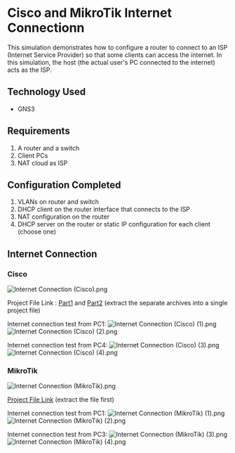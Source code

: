 # Cisco and MikroTik Internet Connectionn
This simulation demonstrates how to configure a router to connect to an ISP (Internet Service Provider) so that some clients can access the internet. In this simulation, the host (the actual user's PC connected to the internet) acts as the ISP.

## Technology Used
- GNS3

## Requirements
1. A router and a switch
2. Client PCs
3. NAT cloud as ISP

## Configuration Completed
1. VLANs on router and switch
2. DHCP client on the router interface that connects to the ISP
3. NAT configuration on the router
4. DHCP server on the router or static IP configuration for each client (choose one)

## Internet Connection

### Cisco

![Internet Connection (Cisco).png](https://github.com/eightball270/Cisco-and-MikroTik-Internet-Connection/blob/main/Cisco/Internet%20Connection%20(Cisco).png)

Project File Link : [Part1](https://github.com/eightball270/Cisco-and-MikroTik-Internet-Connection/blob/main/Cisco/Internet%20Connection%20(Cisco).gns3project.part1.rar) and [Part2](https://github.com/eightball270/Cisco-and-MikroTik-Internet-Connection/blob/main/Cisco/Internet%20Connection%20(Cisco).gns3project.part2.rar) (extract the separate archives into a single project file)

Internet connection test from PC1:
![Internet Connection (Cisco) (1).png](https://github.com/eightball270/Cisco-and-MikroTik-Internet-Connection/blob/main/Cisco/Internet%20Connection%20(Cisco)%20(1).png) ![Internet Connection (Cisco) (2).png](https://github.com/eightball270/Cisco-and-MikroTik-Internet-Connection/blob/main/Cisco/Internet%20Connection%20(Cisco)%20(2).png)

Internet connection test from PC4:
![Internet Connection (Cisco) (3).png](https://github.com/eightball270/Cisco-and-MikroTik-Internet-Connection/blob/main/Cisco/Internet%20Connection%20(Cisco)%20(3).png) ![Internet Connection (Cisco) (4).png](https://github.com/eightball270/Cisco-and-MikroTik-Internet-Connection/blob/main/Cisco/Internet%20Connection%20(Cisco)%20(4).png)

### MikroTik

![Internet Connection (MikroTik).png](https://github.com/eightball270/Cisco-and-MikroTik-Internet-Connection/blob/main/MikroTik/Internet%20Connection%20(MikroTik).png)

[Project File Link](https://github.com/eightball270/Cisco-and-MikroTik-Internet-Connection/blob/main/MikroTik/Internet%20Connection%20(MikroTik).gns3project.7z) (extract the file first)

Internet connection test from PC1:
![Internet Connection (MikroTik) (1).png](https://github.com/eightball270/Cisco-and-MikroTik-Internet-Connection/blob/main/MikroTik/Internet%20Connection%20(MikroTik)%20(1).png) ![Internet Connection (MikroTik) (2).png](https://github.com/eightball270/Cisco-and-MikroTik-Internet-Connection/blob/main/MikroTik/Internet%20Connection%20(MikroTik)%20(2).png)

Internet connection test from PC3:
![Internet Connection (MikroTik) (3).png](https://github.com/eightball270/Cisco-and-MikroTik-Internet-Connection/blob/main/MikroTik/Internet%20Connection%20(MikroTik)%20(3).png) ![Internet Connection (MikroTik) (4).png](https://github.com/eightball270/Cisco-and-MikroTik-Internet-Connection/blob/main/MikroTik/Internet%20Connection%20(MikroTik)%20(4).png)

